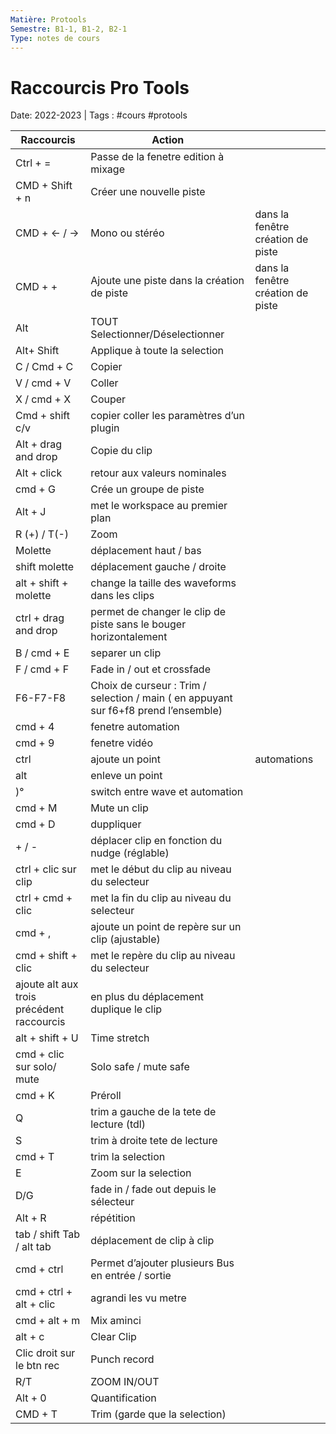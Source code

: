 ```yaml
---
Matière: Protools
Semestre: B1-1, B1-2, B2-1
Type: notes de cours
---
```

# Raccourcis Pro Tools
Date: 2022-2023 | Tags : #cours #protools


| Raccourcis                                | Action                                                                               |                                   |
| ----------------------------------------- | ------------------------------------------------------------------------------------ | --------------------------------- |
| Ctrl + =                                  | Passe de la fenetre edition à mixage                                                 |                                   |
| CMD + Shift + n                           | Créer une nouvelle piste                                                             |                                   |
| CMD + ← / →                               | Mono ou stéréo                                                                       | dans la fenêtre création de piste |
| CMD +  +                                  | Ajoute une piste dans la création de piste                                           | dans la fenêtre création de piste |
| Alt                                       | TOUT Selectionner/Déselectionner                                                     |                                   |
| Alt+ Shift                                | Applique à toute la selection                                                        |                                   |
| C / Cmd + C                               | Copier                                                                               |                                   |
| V / cmd + V                               | Coller                                                                               |                                   |
| X / cmd + X                               | Couper                                                                               |                                   |
| Cmd + shift c/v                           | copier coller les paramètres d’un plugin                                             |                                   |
| Alt + drag and drop                       | Copie du clip                                                                        |                                   |
| Alt + click                               | retour aux valeurs nominales                                                         |                                   |
| cmd + G                                   | Crée un groupe de piste                                                              |                                   |
| Alt + J                                   | met le workspace au premier plan                                                     |                                   |
| R (+) / T(-)                              | Zoom                                                                                 |                                   |
| Molette                                   | déplacement haut / bas                                                               |                                   |
| shift molette                             | déplacement gauche / droite                                                          |                                   |
| alt + shift + molette                     | change la taille des waveforms dans les clips                                        |                                   |
| ctrl + drag and drop                      | permet de changer le clip de piste sans le bouger horizontalement                    |                                   |
| B / cmd + E                               | separer un clip                                                                      |                                   |
| F / cmd + F                               | Fade in / out et crossfade                                                           |                                   |
| F6-F7-F8                                  | Choix de curseur : Trim / selection / main ( en appuyant sur f6+f8 prend l’ensemble) |                                   |
| cmd + 4                                   | fenetre automation                                                                   |                                   |
| cmd + 9                                   | fenetre vidéo                                                                        |                                   |
| ctrl                                      | ajoute un point                                                                      | automations                       |
| alt                                       | enleve un point                                                                      |                                   |
| )°                                        | switch entre wave et automation                                                      |                                   |
| cmd + M                                   | Mute un clip                                                                         |                                   |
| cmd + D                                   | duppliquer                                                                           |                                   |
| + / -                                     | déplacer clip en fonction du nudge (réglable)                                        |                                   |
| ctrl + clic sur clip                      | met le début du clip au niveau du selecteur                                          |                                   |
| ctrl + cmd + clic                         | met la fin du clip au niveau du selecteur                                            |                                   |
| cmd + ,                                   | ajoute un point de repère sur un clip (ajustable)                                    |                                   |
| cmd + shift + clic                        | met le repère du clip au niveau du selecteur                                         |                                   |
| ajoute alt aux trois précédent raccourcis | en plus du déplacement duplique le clip                                              |                                   |
| alt + shift + U                           | Time stretch                                                                         |                                   |
| cmd + clic sur solo/ mute                 | Solo safe / mute safe                                                                |                                   |
| cmd + K                                   | Préroll                                                                              |                                   |
| Q                                         | trim a gauche de la tete de lecture (tdl)                                            |                                   |
| S                                         | trim à droite tete de lecture                                                        |                                   |
| cmd + T                                   | trim la selection                                                                    |                                   |
| E                                         | Zoom sur la selection                                                                |                                   |
| D/G                                       | fade in / fade out depuis le sélecteur                                               |                                   |
| Alt + R                                   | répétition                                                                           |                                   |
| tab / shift Tab / alt tab                 | déplacement de clip à clip                                                           |                                   |
| cmd + ctrl                                | Permet d’ajouter plusieurs Bus en entrée / sortie                                    |                                   |
| cmd + ctrl + alt + clic                   | agrandi les vu metre                                                                 |                                   |
| cmd + alt + m                             | Mix aminci                                                                           |                                   |
| alt + c                                   | Clear Clip                                                                           |                                   |
| Clic droit sur le btn rec                 | Punch record                                                                         |                                   |
| R/T                                       | ZOOM IN/OUT                                                                          |                                   |
| Alt + 0                                   | Quantification                                                                       |                                   |
| CMD + T                                   | Trim (garde que la selection)                                                                                     |                                   |
